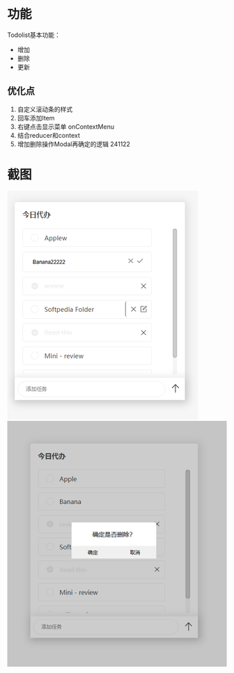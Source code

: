 # 功能
Todolist基本功能：
- 增加
- 删除
- 更新

## 优化点

1. 自定义滚动条的样式
2. 回车添加Item
3. 右键点击显示菜单 onContextMenu
4. 结合reducer和context
5. 增加删除操作Modal再确定的逻辑 241122

# 截图
![截图](./src/assets/pic1.png)
![截图](./src/assets/pic2.png)